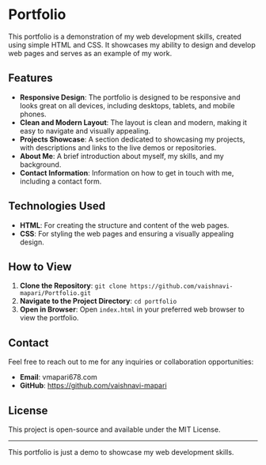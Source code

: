 # Portfolio

This portfolio is a demonstration of my web development skills, created using simple HTML and CSS. It showcases my ability to design and develop web pages and serves as an example of my work.

## Features

- **Responsive Design**: The portfolio is designed to be responsive and looks great on all devices, including desktops, tablets, and mobile phones.
- **Clean and Modern Layout**: The layout is clean and modern, making it easy to navigate and visually appealing.
- **Projects Showcase**: A section dedicated to showcasing my projects, with descriptions and links to the live demos or repositories.
- **About Me**: A brief introduction about myself, my skills, and my background.
- **Contact Information**: Information on how to get in touch with me, including a contact form.

## Technologies Used

- **HTML**: For creating the structure and content of the web pages.
- **CSS**: For styling the web pages and ensuring a visually appealing design.

## How to View

1. **Clone the Repository**: `git clone https://github.com/vaishnavi-mapari/Portfolio.git`
2. **Navigate to the Project Directory**: `cd portfolio`
3. **Open in Browser**: Open `index.html` in your preferred web browser to view the portfolio.


## Contact

Feel free to reach out to me for any inquiries or collaboration opportunities:

- **Email**: vmapari678.com
- **GitHub**: https://github.com/vaishnavi-mapari

## License

This project is open-source and available under the MIT License.

---

This portfolio is just a demo to showcase my web development skills.
